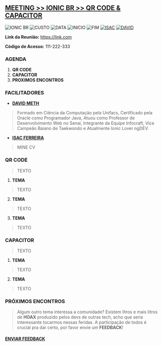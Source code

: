 ## [**MEETING >> IONIC BR >> QR CODE & CAPACITOR**](README.md)
![IONIC BR](https://img.shields.io/badge/IONIC%20BR-%F0%9F%93%B2-blue) ![CUSTO](https://img.shields.io/badge/0800-GRATIS-red)  ![DATA](https://img.shields.io/badge/DATA-10%2F10-green) ![INICIO](https://img.shields.io/badge/INICIO-20:00-orange) ![FIM](https://img.shields.io/badge/FIM-23:00-red) 
[![ISAC](https://img.shields.io/badge/QRCODE-ISAC-yellowgreen)](https://github.com/thuliumsystems) [![DAVID](https://img.shields.io/badge/CAPACITOR-ME42TH-orange)](https://github.com/me42th)

**Link da Reunião:** https://link.com

**Código de Acesso:** 111-222-333 


### **AGENDA**

1. **QR CODE**
2. **CAPACITOR**
3. **PROXIMOS ENCONTROS**

### **FACILITADORES**
- [**DAVID METH**](https://www.linkedin.com/in/me42th/)
> Formado em Ciência da Computação pela Unifacs, Certificado pela Oracle como Programador Java, Atuou como Professor de Desenvolvimento Web no Senai, Integrante da Equipe Infocraft, Vice Campeão Baiano de Taekwondo e Atualmente Ionic Lover ngDEV. 

- [**ISAC FERREIRA**](https://www.linkedin.com/in)
> MINE CV 

### **QR CODE**
> TEXTO

1. **TEMA**
> TEXTO 

2. **TEMA**
> TEXTO 

3. **TEMA**
> TEXTO 

### **CAPACITOR**
> TEXTO 

1. **TEMA**
> TEXTO 

2. **TEMA**
> TEXTO 

### PRÓXIMOS ENCONTROS
> Algum outro tema interessa a comunidade? Existem litros e mais litros de **HOAX** produzido pelos devs de outras tech, acho que seria interessante tocarmos nessas feridas. A participação de todos é crucial pra dar certo, por favor envie um **FEEDBACK**!



#### [**ENVIAR FEEDBACK**](https://github.com/me42th/ionic-br/issues/new/choose)
